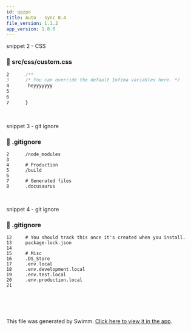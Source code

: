 ```yaml
---
id: qqzpo
title: Auto - sync 0.4
file_version: 1.1.2
app_version: 1.8.0
---
```


snippet 2 - CSS
<!-- NOTE-swimm-snippet: the lines below link your snippet to Swimm -->
### 📄 src/css/custom.css
```css
2      /**
3      /* You can override the default Infima variables here. */
4       heyyyyyyy
5      
6      
7      }
```

<br/>

snippet 3 - git ignore
<!-- NOTE-swimm-snippet: the lines below link your snippet to Swimm -->
### 📄 .gitignore
```gitignore
2      /node_modules
3      
4      # Production
5      /build
6      
7      # Generated files
8      .docusaurus
```

<br/>

snippet 4 - git ignore
<!-- NOTE-swimm-snippet: the lines below link your snippet to Swimm -->
### 📄 .gitignore
```gitignore
12     # You should track this once it's created when you install.
13     package-lock.json
14     
15     # Misc
16     .DS_Store
17     .env.local
18     .env.development.local
19     .env.test.local
20     .env.production.local
21     
```

<br/>

<br/>

<br/>

This file was generated by Swimm. [Click here to view it in the app](http://localhost:5000/repos/Z2l0aHViJTNBJTNBTm9hUmVwbyUzQSUzQU5vYW96ZXI=/docs/qqzpo).
